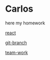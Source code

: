 # Carlos
here my homework

[react](https://github.com/CarlosEduardo15/React)

[git-branch](https://github.com/CarlosEduardo15/Git)

[team-work](https://github.com/CarlosEduardo15/Proyecto-curso-git)